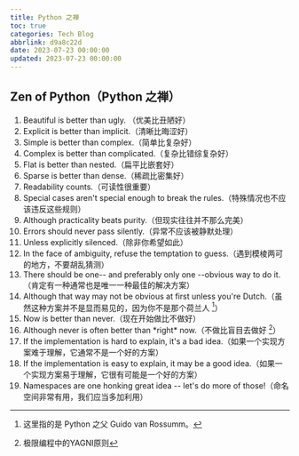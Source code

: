 ```yaml
---
title: Python 之禅
toc: true
categories: Tech Blog
abbrlink: d9a8c22d
date: 2023-07-23 00:00:00
updated: 2023-07-23 00:00:00
---
```


## Zen of Python（Python 之禅）

1. Beautiful is better than ugly. （优美比丑陋好）
2. Explicit is better than implicit.（清晰比晦涩好）
3. Simple is better than complex.（简单比复杂好）
4. Complex is better than complicated.（复杂比错综复杂好）
5. Flat is better than nested.（扁平比嵌套好）
6. Sparse is better than dense.（稀疏比密集好）
7. Readability counts.（可读性很重要）
8. Special cases aren't special enough to break the rules.（特殊情况也不应该违反这些规则）
9. Although practicality beats purity.（但现实往往并不那么完美）
10. Errors should never pass silently.（异常不应该被静默处理）
11. Unless explicitly silenced.（除非你希望如此）
12. In the face of ambiguity, refuse the temptation to guess.（遇到模棱两可的地方，不要胡乱猜测）
13. There should be one-- and preferably only one --obvious way to do it.（肯定有一种通常也是唯一一种最佳的解决方案）
14. Although that way may not be obvious at first unless you're Dutch.（虽然这种方案并不是显而易见的，因为你不是那个荷兰人 [^1]）
15. Now is better than never.（现在开始做比不做好）
16. Although never is often better than \*right\* now.（不做比盲目去做好 [^2]）
17. If the implementation is hard to explain, it's a bad idea.（如果一个实现方案难于理解，它通常不是一个好的方案）
18. If the implementation is easy to explain, it may be a good idea.（如果一个实现方案易于理解，它很有可能是一个好的方案）
19. Namespaces are one honking great idea -- let's do more of those!（命名空间非常有用，我们应当多加利用）

[^1]:这里指的是 Python 之父 Guido van Rossumm。
[^2]:极限编程中的YAGNI原则
